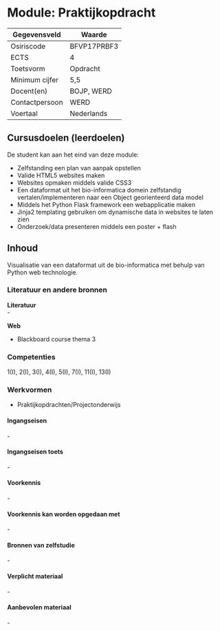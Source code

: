 # Module: Praktijkopdracht 

| Gegevensveld  | Waarde |
| ------------- | ------------- |
| Osiriscode  | BFVP17PRBF3 |
| ECTS  | 4 |
| Toetsvorm  | Opdracht |
| Minimum cijfer  | 5,5 |
| Docent(en)  | BOJP, WERD |
| Contactpersoon  | WERD |
| Voertaal  | Nederlands |

## Cursusdoelen (leerdoelen)

De student kan aan het eind van deze module:
- Zelfstanding een plan van aanpak opstellen
- Valide HTML5 websites maken
- Websites opmaken middels valide CSS3
- Een dataformat uit het bio-informatica domein zelfstandig vertalen/implementeren naar een Object georienteerd data model
- Middels het Python Flask framework een webapplicatie maken
- Jinja2 templating gebruiken om dynamische data in websites te laten zien
- Onderzoek/data presenteren middels een poster + flash

## Inhoud

Visualisatie van een dataformat uit de bio-informatica met behulp van Python web technologie.

### Literatuur en andere bronnen

**Literatuur**  
\- 

**Web**  
- Blackboard course thema 3

### Competenties
1(I), 2(I), 3(I), 4(I), 5(I), 7(I), 11(I), 13(I)

### Werkvormen  
- Praktijkopdrachten/Projectonderwijs  

#### Ingangseisen 
\- 

#### Ingangseisen toets
\- 

#### Voorkennis
\-

#### Voorkennis kan worden opgedaan met
\-

#### Bronnen van zelfstudie
\-

#### Verplicht materiaal
\-

#### Aanbevolen materiaal
\-

